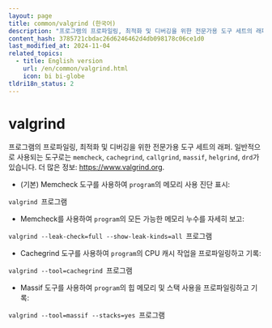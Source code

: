 ```yaml
---
layout: page
title: common/valgrind (한국어)
description: "프로그램의 프로파일링, 최적화 및 디버깅을 위한 전문가용 도구 세트의 래퍼."
content_hash: 3785721cbdac26d6246462d4db098178c06ce1d0
last_modified_at: 2024-11-04
related_topics:
  - title: English version
    url: /en/common/valgrind.html
    icon: bi bi-globe
tldri18n_status: 2
---
```

# valgrind

프로그램의 프로파일링, 최적화 및 디버깅을 위한 전문가용 도구 세트의 래퍼.
일반적으로 사용되는 도구로는 `memcheck`, `cachegrind`, `callgrind`, `massif`, `helgrind`, `drd`가 있습니다.
더 많은 정보: <https://www.valgrind.org>.

- (기본) Memcheck 도구를 사용하여 `program`의 메모리 사용 진단 표시:

`valgrind `<span class="tldr-var badge badge-pill bg-dark-lm bg-white-dm text-white-lm text-dark-dm font-weight-bold">프로그램</span>

- Memcheck를 사용하여 `program`의 모든 가능한 메모리 누수를 자세히 보고:

`valgrind --leak-check=full --show-leak-kinds=all `<span class="tldr-var badge badge-pill bg-dark-lm bg-white-dm text-white-lm text-dark-dm font-weight-bold">프로그램</span>

- Cachegrind 도구를 사용하여 `program`의 CPU 캐시 작업을 프로파일링하고 기록:

`valgrind --tool=cachegrind `<span class="tldr-var badge badge-pill bg-dark-lm bg-white-dm text-white-lm text-dark-dm font-weight-bold">프로그램</span>

- Massif 도구를 사용하여 `program`의 힙 메모리 및 스택 사용을 프로파일링하고 기록:

`valgrind --tool=massif --stacks=yes `<span class="tldr-var badge badge-pill bg-dark-lm bg-white-dm text-white-lm text-dark-dm font-weight-bold">프로그램</span>
